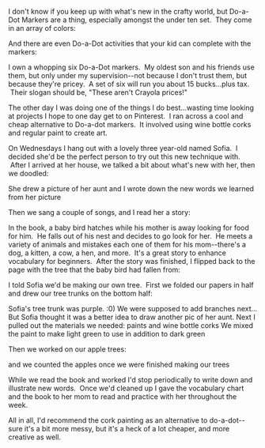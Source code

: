 I don't know if you keep up with what's new in the crafty world, but Do-a-Dot Markers are a thing, especially amongst the under ten set.  They come in an array of colors:

And there are even Do-a-Dot activities that your kid can complete with the markers:

I own a whopping six Do-a-Dot markers.  My oldest son and his friends use them, but only under my supervision--not because I don't trust them, but because they're pricey.  A set of six will run you about 15 bucks...plus tax.  Their slogan should be, "These aren't Crayola prices!"

The other day I was doing one of the things I do best...wasting time looking at projects I hope to one day get to on Pinterest.  I ran across a cool and cheap alternative to Do-a-dot markers.  It involved using wine bottle corks and regular paint to create art.

On Wednesdays I hang out with a lovely three year-old named Sofia.  I decided she'd be the perfect person to try out this new technique with.  After I arrived at her house, we talked a bit about what's new with her, then we doodled:

She drew a picture of her aunt
and I wrote down the new words we learned from her picture

Then we sang a couple of songs, and I read her a story:

In the book, a baby bird hatches while his mother is away looking for food for him.  He falls out of his nest and decides to go look for her.  He meets a variety of animals and mistakes each one of them for his mom--there's a dog, a kitten, a cow, a hen, and more.  It's a great story to enhance vocabulary for beginners.  After the story was finished, I flipped back to the page with the tree that the baby bird had fallen from:


I told Sofia we'd be making our own tree.  First we folded our papers in half and drew our tree trunks on the bottom half:

Sofia's tree trunk was purple. :0)
We were supposed to add branches next...
But Sofia thought it was a better idea to draw another pic of her aunt.
Next I pulled out the materials we needed: paints and wine bottle corks
We mixed the paint to make light green to use in addition to dark green

Then we worked on our apple trees:



and we counted the apples once we were finished making our trees

While we read the book and worked I'd stop periodically to write down and illustrate new words.  Once we'd cleaned up I gave the vocabulary chart and the book to her mom to read and practice with her throughout the week.

All in all, I'd recommend the cork painting as an alternative to do-a-dot--sure it's a bit more messy, but it's a heck of a lot cheaper, and more creative as well.
